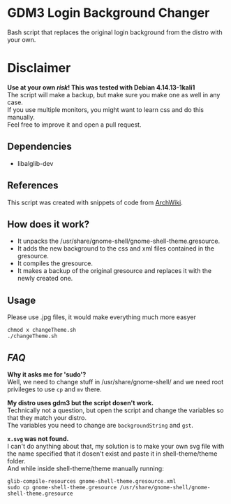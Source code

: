 # GDM3 Login Background Changer
Bash script that replaces the original login background from the distro with your own.


# Disclaimer

**Use at your own *risk*! This was tested with Debian 4.14.13-1kali1**\
The script will make a backup, but make sure you make one as well in any case.\
If you use multiple monitors, you might want to learn css and do this manually.\
Feel free to improve it and open a pull request.

## Dependencies
 - libalglib-dev
 
## References
 This script was created with snippets of code from [ArchWiki](https://wiki.archlinux.org/index.php/GDM#Log-in_screen_background_image).
## How does it work?

  - It unpacks the /usr/share/gnome-shell/gnome-shell-theme.gresource.
  - It adds the new background to the css and xml files contained in the gresource.
  - It compiles the gresource.
  - It makes a backup of the original gresource and replaces it with the newly created one.


## Usage
Please use .jpg files, it would make everything much more easyer

    chmod x changeTheme.sh
    ./changeTheme.sh
    
## *FAQ*
**Why it asks me for 'sudo'?** \
 Well, we need to change stuff in /usr/share/gnome-shell/ and we need root privileges to use `cp` and `mv` there.

**My distro uses gdm3 but the script dosen't work.**\
 Technically not a question, but open the script and change the variables so that they match your distro.\
 The variables you need to change are `backgroundString` and `gst`.

**`x.svg` was not found.**\
I can't do anything about that, my solution is to make your own svg file with the name specified that it dosen't exist and paste it in shell-theme/theme folder.\
And while inside shell-theme/theme manually running:

    glib-compile-resources gnome-shell-theme.gresource.xml
    sudo cp gnome-shell-theme.gresource /usr/share/gnome-shell/gnome-shell-theme.gresource
